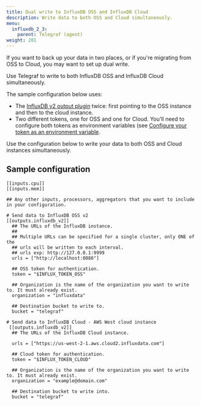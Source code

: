 ```yaml
---
title: Dual write to InfluxDB OSS and InfluxDB Cloud
description: Write data to both OSS and Cloud simultaneously.
menu:
  influxdb_2_3:
    parent: Telegraf (agent)
weight: 201
---
```


If you want to back up your data in two places, or if you're migrating from OSS to Cloud, you may want to set up dual write.

Use Telegraf to write to both InfluxDB OSS and InfluxDB Cloud simultaneously.

The sample configuration below uses:
  - The [InfluxDB v2 output plugin](https://github.com/influxdata/telegraf/tree/master/plugins/outputs/influxdb_v2) twice: first pointing to the OSS instance and then to the cloud instance.
  - Two different tokens, one for OSS and one for Cloud. You'll need to configure both tokens as environment variables (see [Configure your token as an environment variable](/influxdb/v2.2/write-data/no-code/use-telegraf/auto-config/#configure-your-token-as-an-environment-variable).

Use the configuration below to write your data to both OSS and Cloud instances simultaneously.

## Sample configuration

```
[[inputs.cpu]]
[[inputs.mem]]

## Any other inputs, processors, aggregators that you want to include in your configuration.

# Send data to InfluxDB OSS v2
[[outputs.influxdb_v2]]
  ## The URLs of the InfluxDB instance.
  ##
  ## Multiple URLs can be specified for a single cluster, only ONE of the
  ## urls will be written to each interval.
  ## urls exp: http://127.0.0.1:9999
  urls = ["http://localhost:8086"]

  ## OSS token for authentication.
  token = "$INFLUX_TOKEN_OSS"

  ## Organization is the name of the organization you want to write to. It must already exist.
  organization = "influxdata"

  ## Destination bucket to write to.
  bucket = "telegraf"

# Send data to InfluxDB Cloud - AWS West cloud instance
 [[outputs.influxdb_v2]]
  ## The URLs of the InfluxDB Cloud instance.

  urls = ["https://us-west-2-1.aws.cloud2.influxdata.com"]

  ## Cloud token for authentication.
  token = "$INFLUX_TOKEN_CLOUD"

  ## Organization is the name of the organization you want to write to. It must already exist.
  organization = "example@domain.com"

  ## Destination bucket to write into.
  bucket = "telegraf"
  ```
